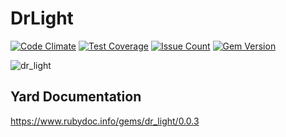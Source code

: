 DrLight
========
[![Code Climate](https://codeclimate.com/github/darthjee/dr_light/badges/gpa.svg)](https://codeclimate.com/github/darthjee/dr_light)
[![Test Coverage](https://codeclimate.com/github/darthjee/dr_light/badges/coverage.svg)](https://codeclimate.com/github/darthjee/dr_light/coverage)
[![Issue Count](https://codeclimate.com/github/darthjee/dr_light/badges/issue_count.svg)](https://codeclimate.com/github/darthjee/dr_light)
[![Gem Version](https://badge.fury.io/rb/dr_light.svg)](https://badge.fury.io/rb/dr_light)


![dr_light](https://raw.githubusercontent.com/darthjee/dr_light/master/dr_light.jpg)

Yard Documentation
-------------------
https://www.rubydoc.info/gems/dr_light/0.0.3

